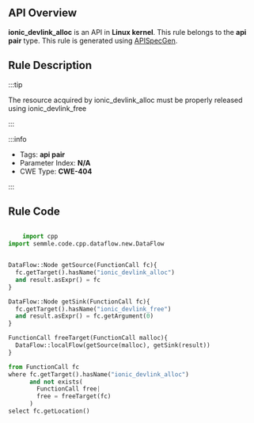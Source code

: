---
---


## API Overview
**ionic_devlink_alloc** is an API in **Linux kernel**. This rule belongs to the **api pair** type. This rule is generated using [APISpecGen](../../tools/APISpecGen).
## Rule Description

:::tip

The resource acquired by ionic_devlink_alloc must be properly released using ionic_devlink_free

:::

:::info

- Tags: **api pair**
- Parameter Index: **N/A**
- CWE Type: **CWE-404**

:::

## Rule Code
```python

    import cpp
import semmle.code.cpp.dataflow.new.DataFlow


DataFlow::Node getSource(FunctionCall fc){
  fc.getTarget().hasName("ionic_devlink_alloc")
  and result.asExpr() = fc
}

DataFlow::Node getSink(FunctionCall fc){
  fc.getTarget().hasName("ionic_devlink_free")
  and result.asExpr() = fc.getArgument(0)
}

FunctionCall freeTarget(FunctionCall malloc){
  DataFlow::localFlow(getSource(malloc), getSink(result))
}

from FunctionCall fc
where fc.getTarget().hasName("ionic_devlink_alloc")
      and not exists(
        FunctionCall free| 
        free = freeTarget(fc)
      )
select fc.getLocation()

    
```